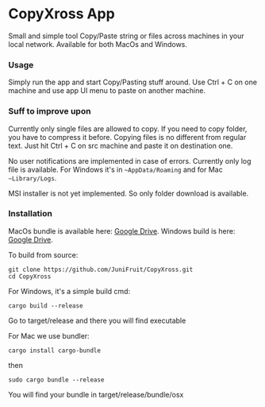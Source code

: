 # CopyXross App

Small and simple tool Copy/Paste string or files across machines in your local network. Available for both MacOs and Windows. 

### Usage

Simply run the app and start Copy/Pasting stuff around. Use Ctrl + C on one machine and use app UI menu to paste on another machine.

### Suff to improve upon

Currently only single files are allowed to copy. If you need to copy folder, you have to compress it before. Copying files is no different from regular text. Just hit Ctrl + C on src machine and paste it on destination one.

No user notifications are implemented in case of errors. Currently only log file is available. For Windows it's in `~AppData/Roaming` and for Mac `~Library/Logs`.

MSI installer is not yet implemented. So only folder download is available.

### Installation

MacOs bundle is available here: [Google Drive](https://drive.google.com/file/d/14NCVNY7DWdmKWTky7W32Ju3KdOHAx2tR/view?usp=sharing). 
Windows build is here: [Google Drive](https://drive.google.com/file/d/1jaRISSCX-O7P3YFBQ3r-U8kob8ieGtd0/view?usp=sharing).

To build from source:

```
git clone https://github.com/JuniFruit/CopyXross.git
cd CopyXross
```
For Windows, it's a simple build cmd:
```
cargo build --release

```
Go to target/release and there you will find executable

For Mac we use bundler:
```
cargo install cargo-bundle
```
then
```
sudo cargo bundle --release
```
You will find your bundle in target/release/bundle/osx


